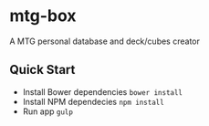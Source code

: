 # mtg-box
A MTG personal database and deck/cubes creator

## Quick Start
- Install Bower dependencies 
`bower install`
- Install NPM dependecies
`npm install`
- Run app
`gulp`